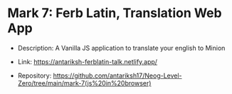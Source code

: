 # Mark 7: Ferb Latin, Translation Web App

  - Description: A Vanilla JS application to translate your english to Minion

  - Link: https://antariksh-ferblatin-talk.netlify.app/

  - Repository: https://github.com/antariksh17/Neog-Level-Zero/tree/main/mark-7(js%20in%20browser)

